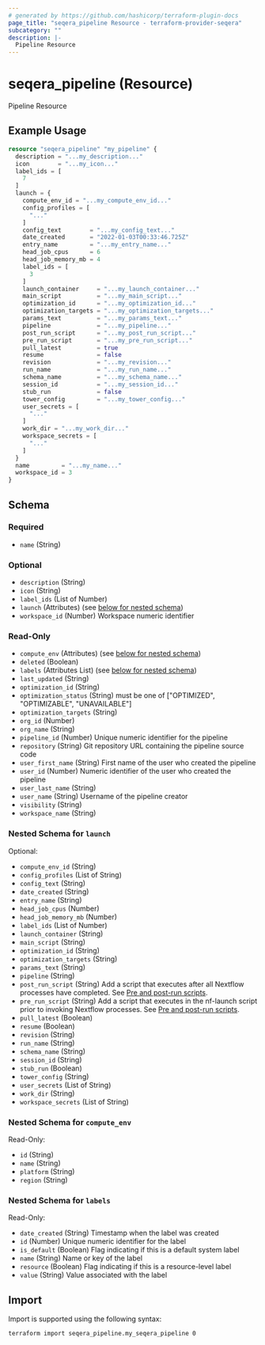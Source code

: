 ```yaml
---
# generated by https://github.com/hashicorp/terraform-plugin-docs
page_title: "seqera_pipeline Resource - terraform-provider-seqera"
subcategory: ""
description: |-
  Pipeline Resource
---
```


# seqera_pipeline (Resource)

Pipeline Resource

## Example Usage

```terraform
resource "seqera_pipeline" "my_pipeline" {
  description = "...my_description..."
  icon        = "...my_icon..."
  label_ids = [
    7
  ]
  launch = {
    compute_env_id = "...my_compute_env_id..."
    config_profiles = [
      "..."
    ]
    config_text        = "...my_config_text..."
    date_created       = "2022-01-03T00:33:46.725Z"
    entry_name         = "...my_entry_name..."
    head_job_cpus      = 6
    head_job_memory_mb = 4
    label_ids = [
      3
    ]
    launch_container     = "...my_launch_container..."
    main_script          = "...my_main_script..."
    optimization_id      = "...my_optimization_id..."
    optimization_targets = "...my_optimization_targets..."
    params_text          = "...my_params_text..."
    pipeline             = "...my_pipeline..."
    post_run_script      = "...my_post_run_script..."
    pre_run_script       = "...my_pre_run_script..."
    pull_latest          = true
    resume               = false
    revision             = "...my_revision..."
    run_name             = "...my_run_name..."
    schema_name          = "...my_schema_name..."
    session_id           = "...my_session_id..."
    stub_run             = false
    tower_config         = "...my_tower_config..."
    user_secrets = [
      "..."
    ]
    work_dir = "...my_work_dir..."
    workspace_secrets = [
      "..."
    ]
  }
  name         = "...my_name..."
  workspace_id = 3
}
```

<!-- schema generated by tfplugindocs -->
## Schema

### Required

- `name` (String)

### Optional

- `description` (String)
- `icon` (String)
- `label_ids` (List of Number)
- `launch` (Attributes) (see [below for nested schema](#nestedatt--launch))
- `workspace_id` (Number) Workspace numeric identifier

### Read-Only

- `compute_env` (Attributes) (see [below for nested schema](#nestedatt--compute_env))
- `deleted` (Boolean)
- `labels` (Attributes List) (see [below for nested schema](#nestedatt--labels))
- `last_updated` (String)
- `optimization_id` (String)
- `optimization_status` (String) must be one of ["OPTIMIZED", "OPTIMIZABLE", "UNAVAILABLE"]
- `optimization_targets` (String)
- `org_id` (Number)
- `org_name` (String)
- `pipeline_id` (Number) Unique numeric identifier for the pipeline
- `repository` (String) Git repository URL containing the pipeline source code
- `user_first_name` (String) First name of the user who created the pipeline
- `user_id` (Number) Numeric identifier of the user who created the pipeline
- `user_last_name` (String)
- `user_name` (String) Username of the pipeline creator
- `visibility` (String)
- `workspace_name` (String)

<a id="nestedatt--launch"></a>
### Nested Schema for `launch`

Optional:

- `compute_env_id` (String)
- `config_profiles` (List of String)
- `config_text` (String)
- `date_created` (String)
- `entry_name` (String)
- `head_job_cpus` (Number)
- `head_job_memory_mb` (Number)
- `label_ids` (List of Number)
- `launch_container` (String)
- `main_script` (String)
- `optimization_id` (String)
- `optimization_targets` (String)
- `params_text` (String)
- `pipeline` (String)
- `post_run_script` (String) Add a script that executes after all Nextflow processes have completed. See [Pre and post-run scripts](https://docs.seqera.io/platform-cloud/launch/advanced#pre-and-post-run-scripts).
- `pre_run_script` (String) Add a script that executes in the nf-launch script prior to invoking Nextflow processes. See [Pre and post-run scripts](https://docs.seqera.io/platform-cloud/launch/advanced#pre-and-post-run-scripts).
- `pull_latest` (Boolean)
- `resume` (Boolean)
- `revision` (String)
- `run_name` (String)
- `schema_name` (String)
- `session_id` (String)
- `stub_run` (Boolean)
- `tower_config` (String)
- `user_secrets` (List of String)
- `work_dir` (String)
- `workspace_secrets` (List of String)


<a id="nestedatt--compute_env"></a>
### Nested Schema for `compute_env`

Read-Only:

- `id` (String)
- `name` (String)
- `platform` (String)
- `region` (String)


<a id="nestedatt--labels"></a>
### Nested Schema for `labels`

Read-Only:

- `date_created` (String) Timestamp when the label was created
- `id` (Number) Unique numeric identifier for the label
- `is_default` (Boolean) Flag indicating if this is a default system label
- `name` (String) Name or key of the label
- `resource` (Boolean) Flag indicating if this is a resource-level label
- `value` (String) Value associated with the label

## Import

Import is supported using the following syntax:

```shell
terraform import seqera_pipeline.my_seqera_pipeline 0
```
